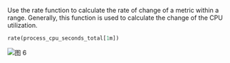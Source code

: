 Use the rate function to calculate the rate of change of a metric within a range. Generally, this function is used to calculate the change of the CPU utilization.
```SQL
rate(process_cpu_seconds_total[1m])
```
![图 6](/img/src/metrics/index/81d811e7ae5b0938dd3996c971352894a73ff013e18e7ae235301d8e28341105.png)  
